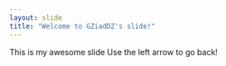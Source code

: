 ```yaml
---
layout: slide
title: "Welcome to GZiadDZ's slide!"
---
```

This is my awesome slide
Use the left arrow to go back!
